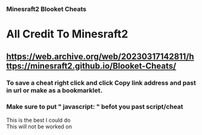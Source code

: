 ### Minesraft2 Blooket Cheats
# All Credit To Minesraft2
## https://web.archive.org/web/20230317142811/https://minesraft2.github.io/Blooket-Cheats/ <br>
### To save a cheat right click and click Copy link address and past in url or make as a bookmarklet. <br>
### Make sure to put " javascript: " befot you past script/cheat <br>
This is the best I could do<br>
This will not be worked on <be>
